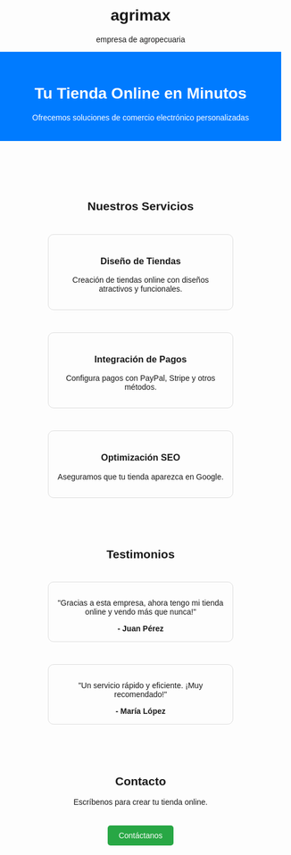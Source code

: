 # agrimax
empresa de agropecuaria
<!DOCTYPE html>
<html lang="es">
<head>
    <meta charset="UTF-8">
    <meta name="viewport" content="width=device-width, initial-scale=1.0">
    <title>Venta de Comercio Electrónico</title>
    <style>
        body { font-family: Arial, sans-serif; text-align: center; margin: 0; padding: 0; }
        header { background: #007bff; color: white; padding: 20px; }
        section { padding: 20px; }
        .servicio, .testimonio { margin: 20px; padding: 15px; border: 1px solid #ddd; border-radius: 10px; display: inline-block; width: 300px; }
        .boton { display: inline-block; padding: 10px 20px; background: #28a745; color: white; text-decoration: none; border-radius: 5px; margin-top: 20px; }
    </style>
</head>
<body>
    <header>
        <h1>Tu Tienda Online en Minutos</h1>
        <p>Ofrecemos soluciones de comercio electrónico personalizadas</p>
    </header>
    <section>
        <h2>Nuestros Servicios</h2>
        <div class="servicio">
            <h3>Diseño de Tiendas</h3>
            <p>Creación de tiendas online con diseños atractivos y funcionales.</p>
        </div>
        <div class="servicio">
            <h3>Integración de Pagos</h3>
            <p>Configura pagos con PayPal, Stripe y otros métodos.</p>
        </div>
        <div class="servicio">
            <h3>Optimización SEO</h3>
            <p>Aseguramos que tu tienda aparezca en Google.</p>
        </div>
    </section>
    <section>
        <h2>Testimonios</h2>
        <div class="testimonio">
            <p>"Gracias a esta empresa, ahora tengo mi tienda online y vendo más que nunca!"</p>
            <strong>- Juan Pérez</strong>
        </div>
        <div class="testimonio">
            <p>"Un servicio rápido y eficiente. ¡Muy recomendado!"</p>
            <strong>- María López</strong>
        </div>
    </section>
    <section>
        <h2>Contacto</h2>
        <p>Escríbenos para crear tu tienda online.</p>
        <a href="https://wa.me/tunumerodewhatsapp" class="boton">Contáctanos</a>
    </section>
</body>
</html>
